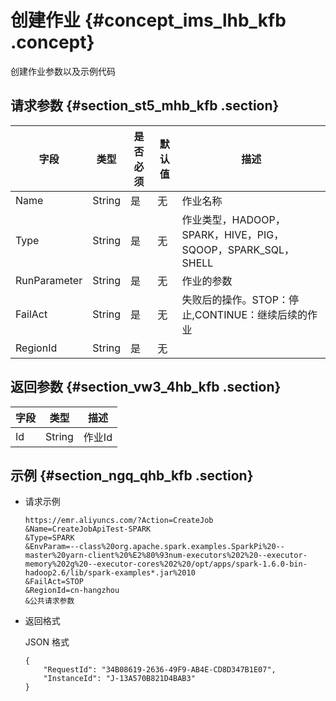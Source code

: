# 创建作业 {#concept_ims_lhb_kfb .concept}

创建作业参数以及示例代码

## 请求参数 {#section_st5_mhb_kfb .section}

|字段|类型|是否必须|默认值|描述|
|--|--|----|---|--|
|Name|String|是|无|作业名称|
|Type|String|是|无|作业类型，HADOOP，SPARK，HIVE，PIG，SQOOP，SPARK\_SQL，SHELL|
|RunParameter|String|是|无|作业的参数|
|FailAct|String|是|无|失败后的操作。STOP：停止,CONTINUE：继续后续的作业|
|RegionId|String|是|无| |

## 返回参数 {#section_vw3_4hb_kfb .section}

|字段|类型|描述|
|--|--|--|
|Id|String|作业Id|

## 示例 {#section_ngq_qhb_kfb .section}

-   请求示例

    ```
    https://emr.aliyuncs.com/?Action=CreateJob
    &Name=CreateJobApiTest-SPARK
    &Type=SPARK
    &EnvParam=--class%20org.apache.spark.examples.SparkPi%20--master%20yarn-client%20%E2%80%93num-executors%202%20--executor-memory%202g%20--executor-cores%202%20/opt/apps/spark-1.6.0-bin-hadoop2.6/lib/spark-examples*.jar%2010
    &FailAct=STOP
    &RegionId=cn-hangzhou
    &公共请求参数
    ```

-   返回格式

    JSON 格式

    ```
    {
        "RequestId": "34B08619-2636-49F9-AB4E-CD8D347B1E07",
        "InstanceId": "J-13A570B821D4BAB3"
    }
    ```


